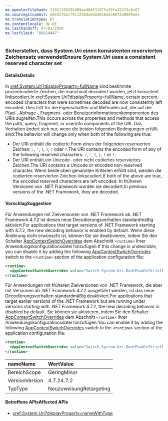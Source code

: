 ```yaml
---
ms.openlocfilehash: 21921156295d89aad04f3197fef9fa322f3c8c87
ms.sourcegitcommit: e02d17b2cf9c1258dadda4810a5e6072a0089aee
ms.translationtype: HT
ms.contentlocale: de-DE
ms.lasthandoff: 07/01/2020
ms.locfileid: "85614447"
---
```

### <a name="ensure-systemuri-uses-a-consistent-reserved-character-set"></a><span data-ttu-id="9c2a4-101">Sicherstellen, dass System.Uri einen konsistenten reservierten Zeichensatz verwendet</span><span class="sxs-lookup"><span data-stu-id="9c2a4-101">Ensure System.Uri uses a consistent reserved character set</span></span>

#### <a name="details"></a><span data-ttu-id="9c2a4-102">Details</span><span class="sxs-lookup"><span data-stu-id="9c2a4-102">Details</span></span>

<span data-ttu-id="9c2a4-103">In <xref:System.Uri?displayProperty=fullName> sind bestimmte prozentcodierte Zeichen, die manchmal decodiert wurden, jetzt konsistent linkscodiert.</span><span class="sxs-lookup"><span data-stu-id="9c2a4-103">In <xref:System.Uri?displayProperty=fullName>, certain percent-encoded characters that were sometimes decoded are now consistently left encoded.</span></span> <span data-ttu-id="9c2a4-104">Dies tritt für die Eigenschaften und Methoden auf, die auf die Pfad-, Abfrage-, Fragment- oder Benutzerinformationenkomponenten des URIs zugreifen.</span><span class="sxs-lookup"><span data-stu-id="9c2a4-104">This occurs across the properties and methods that access the path, query, fragment, or userinfo components of the URI.</span></span> <span data-ttu-id="9c2a4-105">Das Verhalten ändert sich nur, wenn die beiden folgenden Bedingungen erfüllt sind:</span><span class="sxs-lookup"><span data-stu-id="9c2a4-105">The behavior will change only when both of the following are true:</span></span>

- <span data-ttu-id="9c2a4-106">Der URI enthält die codierte Form eines der folgenden reservierten Zeichen: `:`, `'`, `(`, `)`, `!` oder `*`.</span><span class="sxs-lookup"><span data-stu-id="9c2a4-106">The URI contains the encoded form of any of the following reserved characters: `:`, `'`, `(`, `)`, `!` or `*`.</span></span>
- <span data-ttu-id="9c2a4-107">Der URI enthält ein Unicode- oder nicht codiertes reserviertes Zeichen.</span><span class="sxs-lookup"><span data-stu-id="9c2a4-107">The URI contains a Unicode or encoded non-reserved character.</span></span> <span data-ttu-id="9c2a4-108">Wenn beide oben genannten Kriterien erfüllt sind, werden die codierten reservierten Zeichen linkscodiert.</span><span class="sxs-lookup"><span data-stu-id="9c2a4-108">If both of the above are true, the encoded reserved characters are left encoded.</span></span> <span data-ttu-id="9c2a4-109">In früheren Versionen von .NET Framework wurden sie decodiert.</span><span class="sxs-lookup"><span data-stu-id="9c2a4-109">In previous versions of the .NET Framework, they are decoded.</span></span>

#### <a name="suggestion"></a><span data-ttu-id="9c2a4-110">Vorschlag</span><span class="sxs-lookup"><span data-stu-id="9c2a4-110">Suggestion</span></span>

<span data-ttu-id="9c2a4-111">Für Anwendungen mit Zielversionen von .NET Framework ab .NET Framework 4.7.2 ist dieses neue Decodierungsverhalten standardmäßig aktiviert.</span><span class="sxs-lookup"><span data-stu-id="9c2a4-111">For applications that target versions of .NET Framework starting with 4.7.2, the new decoding behavior is enabled by default.</span></span> <span data-ttu-id="9c2a4-112">Wenn diese Änderung nicht erwünscht ist, können Sie sie deaktivieren, indem Sie den Schalter [AppContextSwitchOverrides](~/docs/framework/configure-apps/file-schema/runtime/appcontextswitchoverrides-element.md) dem Abschnitt `<runtime>` Ihrer Anwendungskonfigurationsdatei hinzufügen:</span><span class="sxs-lookup"><span data-stu-id="9c2a4-112">If this change is undesirable, you can disable it by adding the following [AppContextSwitchOverrides](~/docs/framework/configure-apps/file-schema/runtime/appcontextswitchoverrides-element.md) switch to the `<runtime>` section of the application configuration file:</span></span>

```xml
<runtime>
  <AppContextSwitchOverrides value="Switch.System.Uri.DontEnableStrictRFC3986ReservedCharacterSets=true" />
</runtime>
```

<span data-ttu-id="9c2a4-113">Für Anwendungen mit früheren Zielversionen von .NET Framework, die aber mit Versionen ab .NET Framework 4.7.2 ausgeführt werden, ist das neue Decodierungsverhalten standardmäßig deaktiviert.</span><span class="sxs-lookup"><span data-stu-id="9c2a4-113">For applications that target earlier versions of the .NET Framework but are running under versions starting with .NET Framework 4.7.2, the new decoding behavior is disabled by default.</span></span> <span data-ttu-id="9c2a4-114">Sie können sie aktivieren, indem Sie den Schalter [AppContextSwitchOverrides](~/docs/framework/configure-apps/file-schema/runtime/appcontextswitchoverrides-element.md) dem Abschnitt `<runtime>` Ihrer Anwendungskonfigurationsdatei hinzufügen:</span><span class="sxs-lookup"><span data-stu-id="9c2a4-114">You can enable it by adding the following [AppContextSwitchOverrides](~/docs/framework/configure-apps/file-schema/runtime/appcontextswitchoverrides-element.md) switch to the `<runtime>` section of the application configuration file:</span></span>

```xml
<runtime>
  <AppContextSwitchOverrides value="Switch.System.Uri.DontEnableStrictRFC3986ReservedCharacterSets=false" />
</runtime>
```

| <span data-ttu-id="9c2a4-115">name</span><span class="sxs-lookup"><span data-stu-id="9c2a4-115">Name</span></span>    | <span data-ttu-id="9c2a4-116">Wert</span><span class="sxs-lookup"><span data-stu-id="9c2a4-116">Value</span></span>       |
|:--------|:------------|
| <span data-ttu-id="9c2a4-117">Bereich</span><span class="sxs-lookup"><span data-stu-id="9c2a4-117">Scope</span></span>   | <span data-ttu-id="9c2a4-118">Gering</span><span class="sxs-lookup"><span data-stu-id="9c2a4-118">Minor</span></span>       |
| <span data-ttu-id="9c2a4-119">Version</span><span class="sxs-lookup"><span data-stu-id="9c2a4-119">Version</span></span> | <span data-ttu-id="9c2a4-120">4.7.2</span><span class="sxs-lookup"><span data-stu-id="9c2a4-120">4.7.2</span></span>       |
| <span data-ttu-id="9c2a4-121">Typ</span><span class="sxs-lookup"><span data-stu-id="9c2a4-121">Type</span></span>    | <span data-ttu-id="9c2a4-122">Neuzuweisung</span><span class="sxs-lookup"><span data-stu-id="9c2a4-122">Retargeting</span></span> |

#### <a name="affected-apis"></a><span data-ttu-id="9c2a4-123">Betroffene APIs</span><span class="sxs-lookup"><span data-stu-id="9c2a4-123">Affected APIs</span></span>

- <xref:System.Uri?displayProperty=nameWithType>
